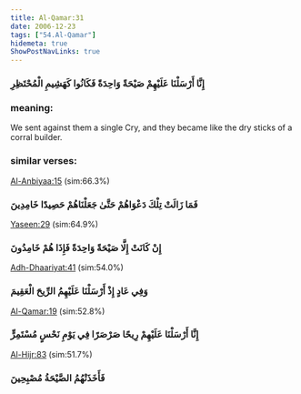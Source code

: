 ```yaml
---
title: Al-Qamar:31
date: 2006-12-23
tags: ["54.Al-Qamar"]
hidemeta: true 
ShowPostNavLinks: true 
---
```

### إِنَّا أَرْسَلْنَا عَلَيْهِمْ صَيْحَةً وَاحِدَةً فَكَانُوا كَهَشِيمِ الْمُحْتَظِرِ
### meaning: 
We sent against them a single Cry, and they became like the dry sticks of a corral builder.
### similar verses: 

[Al-Anbiyaa:15](/21/15) (sim:66.3%)

### فَمَا زَالَتْ تِلْكَ دَعْوَاهُمْ حَتَّىٰ جَعَلْنَاهُمْ حَصِيدًا خَامِدِينَ

[Yaseen:29](/36/29) (sim:64.9%)

### إِنْ كَانَتْ إِلَّا صَيْحَةً وَاحِدَةً فَإِذَا هُمْ خَامِدُونَ

[Adh-Dhaariyat:41](/51/41) (sim:54.0%)

### وَفِي عَادٍ إِذْ أَرْسَلْنَا عَلَيْهِمُ الرِّيحَ الْعَقِيمَ

[Al-Qamar:19](/54/19) (sim:52.8%)

### إِنَّا أَرْسَلْنَا عَلَيْهِمْ رِيحًا صَرْصَرًا فِي يَوْمِ نَحْسٍ مُسْتَمِرٍّ

[Al-Hijr:83](/15/83) (sim:51.7%)

### فَأَخَذَتْهُمُ الصَّيْحَةُ مُصْبِحِينَ
